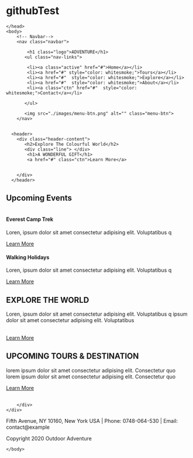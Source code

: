 # githubTest
<!DOCTYPE html> 

<html lang="en">
    <head>
        <meta charset="UTF-8">
        <meta name="viewport" content="width=device-width, initial-scale=1.0">
        <meta http-equiv="X-UA-Compatible" content="ie=edge">
        <title>Adventure</title>
        <!-- ==== CSS ==== -->
        <link rel="stylesheet" href="./style.css">
        <script src="" crossorigin="anonymous"></script>

    </head>
    <body>
        <!-- Navbar-->
        <nav class="navbar">
            
            <h1 class="logo">ADVENTURE</h1>
           <ul class="nav-links">
            
            <li><a class="active" href="#">Home</a></li>
            <li><a href="#" style="color: whitesmoke;">Tours</a></li>
            <li><a href="#"  style="color: whitesmoke;">Explore</a></li>
            <li><a href="#"  style="color: whitesmoke;">About</a></li>
            <li><a class="ctn" href="#"  style="color: whitesmoke;">Contact</a></li>
    
           </ul>
           
           <img src="./images/menu-btn.png" alt="" class="menu-btn">
        </nav> 
    
    
      <header>
        <div class="header-content">
           <h2>Explore The Colourful World</h2>
           <div class="line"> </div>
            <h1>A WONDERFUL GIFT</h1>
            <a href="#" class="ctn">Learn More</a>
       
           
        </div>
      </header>  
<section class="events">
<div class="title">
<h1>Upcoming Events</h1>
<div class="line"></div>
</div>
<div class="row">
<div class="col">
     <img src="./images/lager.jpg" alt="">
     <h4>Everest Camp Trek</h4>
     <p>Loren, ipsum dolor sit amet consectetur adipising elit. Voluptatibus q</p>
     <a href="#" class="ctn">Learn More</a>
</div>
<div class="col">
    <img src="./images/gilbeys3.jpg" alt="">
    <h4>Walking Holidays</h4>
    <p>Loren, ipsum dolor sit amet consectetur adipising elit. Voluptatibus q</p>
    <a href="#" class="ctn">Learn More</a>
</div>
</div>

</section>

<section class="explore">
<div class="explore-content">
    <h1>EXPLORE THE WORLD</h1>
    <div class="line"></div>
<p>Loren, ipsum dolor sit amet consectetur adipising elit. Voluptatibus q ipsum dolor sit amet consectetur adipising elit. Voluptatibus</p>
<br><a href="#" class="ctn">Learn More</a>
</div>

</section>
<section class="tours">
<div class="row">
    <div class="col content-col ">
      <h1>UPCOMING TOURS & DESTINATION</h1>
      <div class="line"></div>
      <p>lorem ipsum dolor sit amet consectetur adipising elit. Consectetur quo lorem ipsum dolor sit amet consectetur adipising elit. Consectetur quo</p>
      <a href="#" class="ctn">Learn More</a>
    </div>
    <div class="col image-col">
        <div class="image-gallery">
            <img src="./images/general.jpeg" alt="">
            <img src="./images/kibao.jpeg" alt="">
            <img src="./images/konyagi.jpeg" alt="">
            <img src="./images/amarula.jpeg" alt="">
            
        </div>
    </div>
</div>
</section>
<section class="footer">
<p>Fifth Avenue, NY 10160, New York USA | Phone: 0748-064-530 | Email: contact@example</p>
<p>Copyright 2020 Outdoor Adventure</p>


</section>



<script>
    const menuBtn = ducument.querySelector('.menu-btn')
    const navlinks = ducument.querySelector('.nav-links')
     
     menuBtn.addEventListener('click',()=>{
       navlinks.classlist.toggle('mobile-menu') 
     }
     ) 

</script> 

    </body>
</html>

